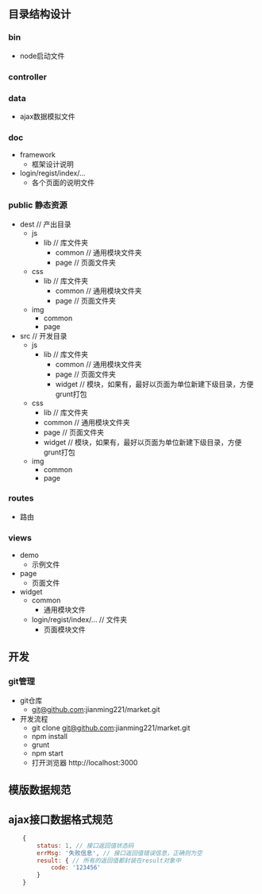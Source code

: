 

## 目录结构设计
### bin
* node启动文件

### controller

### data
* ajax数据模拟文件
    
### doc
* framework
    * 框架设计说明
* login/regist/index/...
    * 各个页面的说明文件
    
### public 静态资源
* dest // 产出目录
    * js
        * lib // 库文件夹
            * common // 通用模块文件夹
            * page // 页面文件夹
    * css
        * lib // 库文件夹
            * common // 通用模块文件夹
            * page // 页面文件夹
    * img
        * common
        * page 
* src // 开发目录
    * js
        * lib // 库文件夹
            * common // 通用模块文件夹
            * page // 页面文件夹
            * widget // 模块，如果有，最好以页面为单位新建下级目录，方便grunt打包
    * css
        * lib // 库文件夹
        * common // 通用模块文件夹
        * page // 页面文件夹
        * widget // 模块，如果有，最好以页面为单位新建下级目录，方便grunt打包
    * img
        * common
        * page 
        
### routes
* 路由

### views
* demo 
    * 示例文件
* page
    * 页面文件
* widget
    * common
        * 通用模块文件
    * login/regist/index/... // 文件夹
        * 页面模块文件


## 开发
### git管理
* git仓库
    * git@github.com:jianming221/market.git
* 开发流程
    * git clone git@github.com:jianming221/market.git
    * npm install
    * grunt
    * npm start
    * 打开浏览器 http://localhost:3000


## 模版数据规范


## ajax接口数据格式规范

```javascript
    {
        status: 1, // 接口返回值状态码
        errMsg: '失败信息', // 接口返回值错误信息，正确则为空
        result: { // 所有的返回值都封装在result对象中
            code: '123456'
        }
    }
```